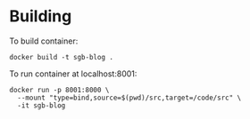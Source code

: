 # Building

To build container:
```
docker build -t sgb-blog .
```

To run container at localhost:8001:
```
docker run -p 8001:8000 \
  --mount "type=bind,source=$(pwd)/src,target=/code/src" \
  -it sgb-blog
```
